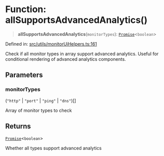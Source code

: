 # Function: allSupportsAdvancedAnalytics()

> **allSupportsAdvancedAnalytics**(`monitorTypes`): [`Promise`](https://developer.mozilla.org/docs/Web/JavaScript/Reference/Global_Objects/Promise)\<`boolean`\>

Defined in: [src/utils/monitorUiHelpers.ts:161](https://github.com/Nick2bad4u/Uptime-Watcher/blob/main/src/utils/monitorUiHelpers.ts#L161)

Check if all monitor types in array support advanced analytics. Useful for
conditional rendering of advanced analytics components.

## Parameters

### monitorTypes

(`"http"` \| `"port"` \| `"ping"` \| `"dns"`)[]

Array of monitor types to check

## Returns

[`Promise`](https://developer.mozilla.org/docs/Web/JavaScript/Reference/Global_Objects/Promise)\<`boolean`\>

Whether all types support advanced analytics

